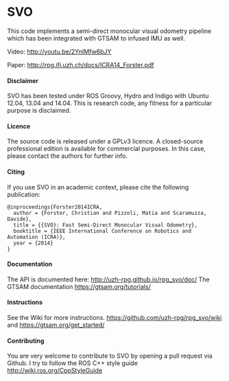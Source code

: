 SVO
===

This code implements a semi-direct monocular visual odometry pipeline which has been integrated with GTSAM to infused IMU as well. 

Video: http://youtu.be/2YnIMfw6bJY

Paper: http://rpg.ifi.uzh.ch/docs/ICRA14_Forster.pdf

#### Disclaimer

SVO has been tested under ROS Groovy, Hydro and Indigo with Ubuntu 12.04, 13.04 and 14.04. This is research code, any fitness for a particular purpose is disclaimed.


#### Licence

The source code is released under a GPLv3 licence. A closed-source professional edition is available for commercial purposes. In this case, please contact the authors for further info.


#### Citing

If you use SVO in an academic context, please cite the following publication:

    @inproceedings{Forster2014ICRA,
      author = {Forster, Christian and Pizzoli, Matia and Scaramuzza, Davide},
      title = {{SVO}: Fast Semi-Direct Monocular Visual Odometry},
      booktitle = {IEEE International Conference on Robotics and Automation (ICRA)},
      year = {2014}
    }
    
    
#### Documentation

The API is documented here: http://uzh-rpg.github.io/rpg_svo/doc/
The GTSAM documentation  https://gtsam.org/tutorials/

#### Instructions

See the Wiki for more instructions. https://github.com/uzh-rpg/rpg_svo/wiki and https://gtsam.org/get_started/

#### Contributing

You are very welcome to contribute to SVO by opening a pull request via Github.
I try to follow the ROS C++ style guide http://wiki.ros.org/CppStyleGuide
